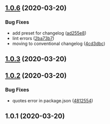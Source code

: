 ## [1.0.6](https://github.com/rajasegar/jscodeshift-collections/compare/v1.0.5...v1.0.6) (2020-03-20)


### Bug Fixes

* add preset for changelog ([ad255e8](https://github.com/rajasegar/jscodeshift-collections/commit/ad255e88de618c0aab58d75258528c3a577880b2))
* lint errors ([2ba73b7](https://github.com/rajasegar/jscodeshift-collections/commit/2ba73b798c1b913c04ad5b5af9c25ce6895a5cfa))
* moving to conventional changelog ([4cd3dbc](https://github.com/rajasegar/jscodeshift-collections/commit/4cd3dbc75c13834af93681cadfd904bd36f744c7))







## [1.0.3](https://github.com/rajasegar/jscodeshift-collections/compare/1.0.2...1.0.3) (2020-03-20)

## [1.0.2](https://github.com/rajasegar/jscodeshift-collections/compare/1.0.1...1.0.2) (2020-03-20)


### Bug Fixes

* quotes error in package.json ([4812554](https://github.com/rajasegar/jscodeshift-collections/commit/481255411cea5e7533a9408a77ee8d85a6917e23))



## 1.0.1 (2020-03-20)

